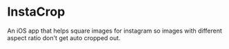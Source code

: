 # InstaCrop
An iOS app that helps square images for instagram so images with different aspect ratio don't get auto cropped out.
